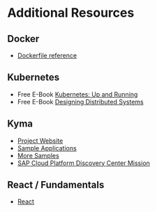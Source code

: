 # Additional Resources

## Docker

* [Dockerfile reference](https://docs.docker.com/engine/reference/builder/)

## Kubernetes

* Free E-Book [Kubernetes: Up and Running](https://azure.microsoft.com/en-us/resources/kubernetes-up-and-running/)
* Free E-Book [Designing Distributed Systems](https://azure.microsoft.com/en-us/resources/designing-distributed-systems/)

## Kyma

* [Project Website](https://kyma-project.io/)
* [Sample Applications](https://github.com/kyma-incubator/examples/)
* [More Samples](https://github.com/SAP-samples/kyma-runtime-extension-samples)
* [SAP Cloud Platform Discovery Center Mission](https://discovery-center.cloud.sap/missiondetail/3252/3281)


## React / Fundamentals

* [React](https://reactjs.org/tutorial/tutorial.html)